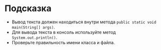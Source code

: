# Подсказка

- Вывод текста должен находиться внутри метода `public static void main(String[] args)`.
- Для вывода текста в консоль используйте метод `System.out.println()`.
- Проверьте правильность имени класса и файла.